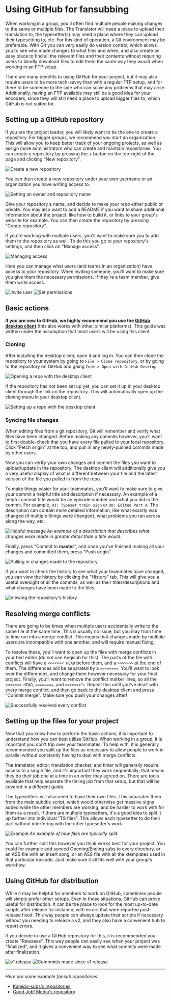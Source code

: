 # Using GitHub for fansubbing

When working in a group,
you'll often find multiple people making changes to the same or multiple files.
The Translator will need a place to upload their translation to,
the typesetter(s) may need a place where they can upload their typesetting to,
etc.
For this kind of operation,
a Git environment may be preferable.
With Git you can very easily do version control,
which allows you to see who made changes to what files and when,
and also create an easy place to find all the relevant files and their contents
without requiring users to blindly download files to edit them
the same way they would when working in an FTP setup.

There are many benefits to using GitHub for your project,
but it may also require users to be more tech-savvy than with a regular FTP setup,
and for there to be someone to the side who can solve any problems that may arise.
Additionally,
having an FTP available may still be a good idea for your encoders,
since they will still need a place to upload bigger files to,
which GitHub is not suited for.

## Setting up a GitHub repository

If you are the project leader,
you will likely want to be the one to create a repository.
For bigger groups,
we recommend you start an organization.
This will allow you to keep better track of your ongoing projects,
as well as assign more administrators who can create and maintain repositories.
You can create a repository by pressing the + button on the top-right of the page and clicking "New repository".

![Create a new repository](../images/gh_make_repo1.png)

You can then create a new repository under your own username or an organization you have writing access to.

![Setting an owner and repository name](../images/gh_make_repo2.png)

Give your repository a name,
and decide to make your repo either public or private.
You may also want to add a README if you want to share additional information about the project,
like how to build it,
or links to your group's website for example.
You can then create the repository by pressing "Create repository".

If you're working with multiple users,
you'll want to make sure you to add them to the repository as well.
To do this you go to your repository's settings,
and then click on "Manage access".

![Managing access](../images/gh_manage_access.png)

Here you can manage what users (and teams in an organization) have access to your repository.
When inviting someone,
you'll want to make sure you give them the necessary permissions.
If they're a team member,
give them write access.

![Invite user](../images/gh_invite.png)
![Set permissions](../images/gh_set_role.png)


## Basic actions

**If you are new to GitHub,
we highly recommend you use the [GitHub desktop client][GitHub_desktop]**
(this also works with other,
similar platforms).
This guide was written under the assumption that most users will be using this client.

### Cloning

After installing the desktop client,
open it and log in.
You can then clone the repository to your system by going to `File > Clone repository`,
or by going to the repository on GitHub and going `Code > Open with GitHub Desktop`.

![Opening a repo with the desktop client](../images/gh_clone.png)

If the repository has not been set up yet,
you can set it up in your desktop client through the link on the repository.
This will automatically open up the cloning menu in your desktop client.

![Setting up a repo with the desktop client](../images/gh_setup_repo.png)

### Syncing file changes

When editing files from a git repository,
Git will remember and verify what files have been changed.
Before making any commits however,
you'll want to first double-check that you have every file pulled to your local repository.
Click "Fetch origin" at the top,
and pull in any newly-pushed commits made by other users.

Now you can verify your own changes and commit the files you want to upload/update in the repository.
The desktop client will additionally give you a very useful display of what is different between your file
and the latest version of the file you pulled in from the repo.

To make things easier for your teammates,
you'll want to make sure to give your commit a helpful title and description if necessary.
An example of a helpful commit title would be an episode number and what you did in the commit.
For example,
`03: Typeset train sign` or `08: Edited Part A`.
The description can contain more detailed information,
like what exactly was changed (if multiple things were changed),
what problems you ran across along the way,
etc.

![Helpful message](../images/gh_helpful_description.png)
*An example of a description that describes what changes were made in greater detail than a title would.*

Finally,
press "Commit to **master**",
and once you've finished making all your changes and committed them,
press "Push origin".

![Pulling in changes made to the repository](../images/gh_syncing.png)


If you want to check the history to see what your teammates have changed,
you can view the history by clicking the "History" tab.
This will give you a useful oversight of all the commits,
as well as their titles/descriptions and what changes have been made to the files.

![Viewing the repository's history](../images/gh_history.png)

[GitHub_desktop]: https://desktop.github.com/

## Resolving merge conflicts

There are going to be times when multiple users accidentally write to the same file at the same time.
This is usually no issue,
but you may from time to time run into a merge conflict.
This means that changes made by multiple users are incompatible with one another,
and will require manual fixing.

To resolve these,
you'll want to open up the files with merge conflicts in your text editor
(do *not* use Aegisub for this).
The parts of the file with conflicts will have a `<<<<<<< HEAD` before them,
and a `>>>>>>>` at the end of them.
The differences will be separated by a `========`.
You'll want to look over the differences,
and change them however necessary for your final project.
Finally, you'll want to remove the conflict marker lines,
so all the `<<<<<<< HEAD`,
`========`,
and `>>>>>>>`'s.
Repeat this until you've dealt with every merge conflict,
and then go back to the desktop client and press "Commit merge".
Make sure you push your changes after!

![Successfully resolved every conflict](../images/gh_merge_conflicts.png)

## Setting up the files for your project

Now that you know how to perform the basic actions,
it is important to understand how you can best utilize GitHub.
When working in a group,
it is important you don't trip over your teammates.
To help with, it is generally recommended you split up the files as necessary
to allow people to work in parallel
without constantly having to deal with merge conflicts.

The translator,
editor,
translation checker,
and timer will generally require access to a single file,
and it's important they work sequentially;
that means they do their job one at a time in an order they agreed on.
There are tools available that help separate the timing job from that setup,
but that will be covered in a different guide.

[//]: # (Myaa's assdiff3, specifically)

The typesetters will also need to have their own files.
This separates them from the main subtitle script,
which would otherwise get massive signs added while the other members are working,
and be harder to work with for them as a result.
If there are multiple typesetters,
it's a good idea to split it up further into individual "TS files".
This allows each typesetter to do their part without interfering with the other typesetter's work.

![Example](..images/../../images/gh_basic_file_split.png)
*An example of how files are typically split.*

You can further split this however you think works best for your project.
You could for example add synced Opening/Ending subs to every directory,
or an ASS file with an insert song,
or an ASS file with all the ktemplates used in that particular episode.
Just make sure it all fits well with your group's workflow.

## Using GitHub for distribution

While it may be helpful for members to work on GitHub,
sometimes people will simply prefer other setups.
Even in those situations,
GitHub can prove useful for distribution.
It can be the place to look for the most up-to-date scripts after release for instance,
with errors that were reported post-release fixed.
This way people can always update their scripts if necessary without you needing to release a v2,
and they also have a convenient hub to report errors.

If you decide to use a GitHub repository for this,
it is recommended you create "Releases".
This way people can easily see when your project was "finalized",
and it gives a convenient way to see what commits were made after finalization.

![v1 release](../images/gh_v1_release.png)
![Commmtis made since v1 release](../images/gh_v1_commits_since.png)

<hr>

*Here are some example fansub repositories:*

* [Kaleido-subs's repositories](https://github.com/Kaleido-subs)
* [Good Job! Media's repository](https://github.com/Fyurie/gjmbatchscripts)
